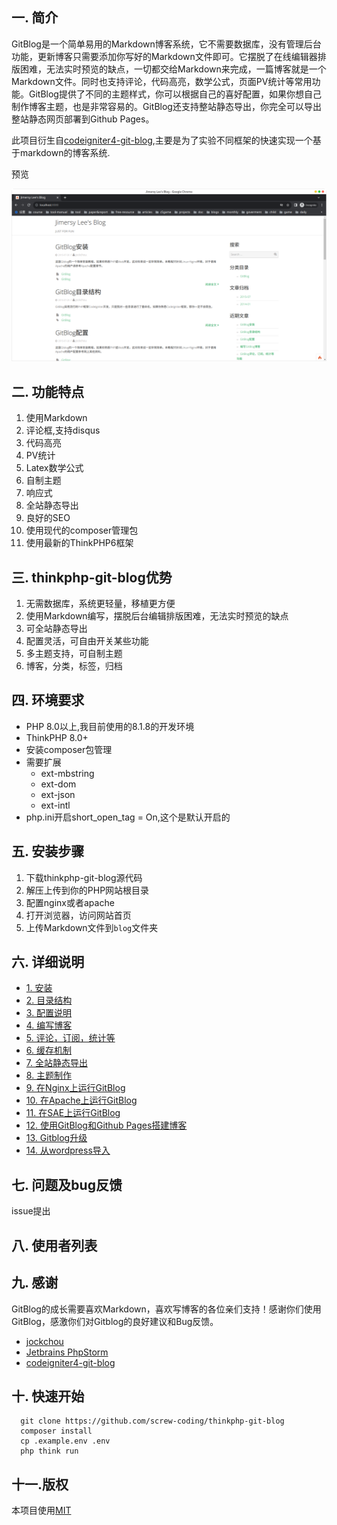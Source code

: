 ## 一. 简介 ##
GitBlog是一个简单易用的Markdown博客系统，它不需要数据库，没有管理后台功能，更新博客只需要添加你写好的Markdown文件即可。它摆脱了在线编辑器排版困难，无法实时预览的缺点，一切都交给Markdown来完成，一篇博客就是一个Markdown文件。同时也支持评论，代码高亮，数学公式，页面PV统计等常用功能。GitBlog提供了不同的主题样式，你可以根据自己的喜好配置，如果你想自己制作博客主题，也是非常容易的。GitBlog还支持整站静态导出，你完全可以导出整站静态网页部署到Github Pages。


此项目衍生自[codeigniter4-git-blog](https://github.com/screw-coding/codeigniter4-git-blog),主要是为了实验不同框架的快速实现一个基于markdown的博客系统.

预览

![screenshot](blog/screenshot.png)

## 二. 功能特点 ##

1. 使用Markdown
2. 评论框,支持disqus
3. 代码高亮
4. PV统计
5. Latex数学公式
6. 自制主题
7. 响应式
8. 全站静态导出
9. 良好的SEO
10. 使用现代的composer管理包
11. 使用最新的ThinkPHP6框架

## 三. thinkphp-git-blog优势 ##

1. 无需数据库，系统更轻量，移植更方便
2. 使用Markdown编写，摆脱后台编辑排版困难，无法实时预览的缺点
3. 可全站静态导出
4. 配置灵活，可自由开关某些功能
5. 多主题支持，可自制主题
6. 博客，分类，标签，归档

## 四. 环境要求 ##

- PHP 8.0以上,我目前使用的8.1.8的开发环境
- ThinkPHP 8.0+
- 安装composer包管理
- 需要扩展
  - ext-mbstring
  - ext-dom
  - ext-json
  - ext-intl
- php.ini开启short_open_tag = On,这个是默认开启的

## 五. 安装步骤 ##

1. 下载thinkphp-git-blog源代码
2. 解压上传到你的PHP网站根目录
3. 配置nginx或者apache
4. 打开浏览器，访问网站首页
5. 上传Markdown文件到`blog`文件夹

## 六. 详细说明 ##

- [1. 安装](blog/install.md)  
- [2. 目录结构](blog/struct.md)  
- [3. 配置说明](blog/config.md)
- [4. 编写博客](blog/edit.md)
- [5. 评论，订阅，统计等](blog/other-func.md)
- [6. 缓存机制](blog/cache.md)
- [7. 全站静态导出](blog/export.md)
- [8. 主题制作](blog/theme.md)
- [9. 在Nginx上运行GitBlog](blog/nginx.md)  
- [10. 在Apache上运行GitBlog](blog/apache.md)
- [11. 在SAE上运行GitBlog](blog/sae.md)
- [12. 使用GitBlog和Github Pages搭建博客](blog/github-pages.md)  
- [13. Gitblog升级](blog/update.md)
- [14. 从wordpress导入](blog/wordpress.md)

## 七. 问题及bug反馈 ##

issue提出

## 八. 使用者列表 ##


## 九. 感谢 ##

GitBlog的成长需要喜欢Markdown，喜欢写博客的各位亲们支持！感谢你们使用GitBlog，感激你们对Gitblog的良好建议和Bug反馈。

- [jockchou](https://github.com/jockchou)
- [Jetbrains PhpStorm](https://www.jetbrains.com/phpstorm/)
- [codeigniter4-git-blog](https://github.com/screw-coding/codeigniter4-git-blog)
## 十. 快速开始 ##

```shell
  git clone https://github.com/screw-coding/thinkphp-git-blog
  composer install
  cp .example.env .env
  php think run
```


## 十一.版权 ##

本项目使用[MIT](LICENSE)
